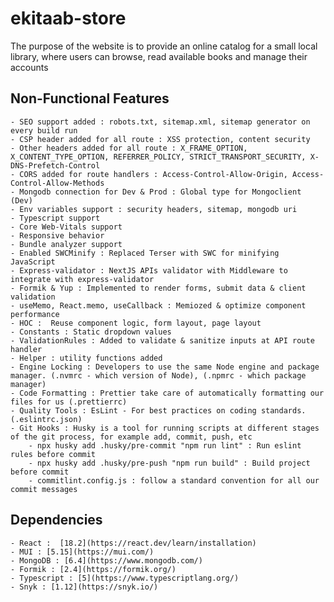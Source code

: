 # ekitaab-store

The purpose of the website is to provide an online catalog for a small local library, where users can browse, read available books and manage their accounts


## Non-Functional Features

    - SEO support added : robots.txt, sitemap.xml, sitemap generator on every build run
    - CSP header added for all route : XSS protection, content security
    - Other headers added for all route : X_FRAME_OPTION, X_CONTENT_TYPE_OPTION, REFERRER_POLICY, STRICT_TRANSPORT_SECURITY, X-DNS-Prefetch-Control
    - CORS added for route handlers : Access-Control-Allow-Origin, Access-Control-Allow-Methods
    - Mongodb connection for Dev & Prod : Global type for Mongoclient (Dev)
    - Env variables support : security headers, sitemap, mongodb uri
    - Typescript support
    - Core Web-Vitals support
    - Responsive behavior
    - Bundle analyzer support
    - Enabled SWCMinify : Replaced Terser with SWC for minifying JavaScript
    - Express-validator : NextJS APIs validator with Middleware to integrate with express-validator
    - Formik & Yup : Implemented to render forms, submit data & client validation
    - useMemo, React.memo, useCallback : Memiozed & optimize component performance
    - HOC :  Reuse component logic, form layout, page layout
    - Constants : Static dropdown values
    - ValidationRules : Added to validate & sanitize inputs at API route handler
    - Helper : utility functions added
    - Engine Locking : Developers to use the same Node engine and package manager. (.nvmrc - which version of Node), (.npmrc - which package manager)
    - Code Formatting : Prettier take care of automatically formatting our files for us (.prettierrc)
    - Quality Tools : EsLint - For best practices on coding standards.  (.eslintrc.json)
    - Git Hooks : Husky is a tool for running scripts at different stages of the git process, for example add, commit, push, etc
        - npx husky add .husky/pre-commit "npm run lint" : Run eslint rules before commit
        - npx husky add .husky/pre-push "npm run build" : Build project before commit
        - commitlint.config.js : follow a standard convention for all our commit messages

    

   
## Dependencies

    - React :  [18.2](https://react.dev/learn/installation)
    - MUI : [5.15](https://mui.com/)
    - MongoDB : [6.4](https://www.mongodb.com/)
    - Formik : [2.4](https://formik.org/)
    - Typescript : [5](https://www.typescriptlang.org/)
    - Snyk : [1.12](https://snyk.io/)